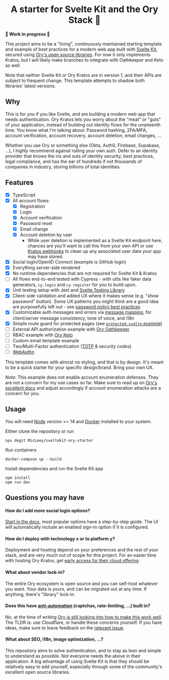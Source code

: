 <h1 align="center">A starter for Svelte Kit and the Ory Stack 🚀</h1>



**🚧 Work in progress 🚧**

This project aims to be a "living", continuously maintained starting template and example of best practices for a modern web app built with [Svelte Kit](https://kit.svelte.dev/), secured using [Ory's open source libraries](https://github.com/ory). For now it only implements Kratos, but I will likely make branches to integrate with Oathkeeper and Keto as well.

Note that neither Svelte Kit or Ory Kratos are in version 1, and their APIs are subject to frequent change. This template attempts to shadow both libraries' latest versions.

## Why

This is for you if you like Svelte, and are building a modern web app that needs authentication. Ory Kratos lets you worry about the "meat" or "guts" of your application, instead of building out identity flows for the umpteenth time. You know what I'm talking about: Password hashing, 2FA/MFA, account verification, account recovery, account deletion, email changes, ...

Whether you use Ory or something else (Okta, Auth0, Firebase, Supabase, ...), I highly recommend against rolling your own auth. Defer to an identity provider that knows the ins and outs of identity security, best practices, legal compliance, and has the ear of hundreds if not thousands of companies in industry, storing billions of total identities.

## Features

- [x] TypeScript
- [x] All account flows:
	- [x] Registration
	- [x] Login
	- [x] Account verification
	- [x] Password reset
	- [x] Email change
	- [x] Account deletion by user
		- While user deletion is implemented as a Svelte Kit endpoint here,
chances are you'll want to call this from your own API or use [Kratos webhooks](https://www.ory.sh/kratos/docs/guides/integration-with-other-systems-using-web-hooks)
to clean up any associated user data your app may have stored.
- [x] Social login/OpenID Connect (example is GitHub login)
- [x] Everything server-side rendered
- [x] No runtime dependencies that are not required for Svelte Kit & Kratos
- [ ] All flows end-to-end tested with Cypress - with utils like faker data generators, `cy.login` and `cy.register` for you to build upon.
- [x] Unit testing setup with Jest and [Svelte Testing Library](https://testing-library.com/docs/svelte-testing-library/intro/)
- [x] Client-side validation and added UX where it makes sense (e.g. "show password" button). Some UX patterns you might think are a good idea are purposefully left out - see [password policy best practices](https://www.ory.sh/kratos/docs/concepts/security/#password-policy-best-practices)
- [x]  Customizable auth messages and errors via [message mapping](https://github.com/MicLeey/sveltekit-ory-starter/blob/main/src/lib/util/map-message.ts), for client/server message consistency, tone of voice, and i18n
- [x] Simple route guard for protected pages (see [`protected.svelte` example](https://github.com/MicLeey/sveltekit-ory-starter/blob/main/src/routes/protected.svelte))
- [ ] External API authorization example with [Ory Oathkeeper](https://github.com/ory/oathkeeper)
- [ ] RBAC example with [Ory Keto](https://github.com/ory/keto)
- [ ] Custom email template example
- [ ] Two/Multi-Factor authentication ([TOTP](https://en.wikipedia.org/wiki/Time-based_One-Time_Password)  & security codes)
- [ ] [WebAuthn](https://en.wikipedia.org/wiki/WebAuthn)

This template comes with almost no styling, and that is by design. It's meant to be a quick starter for your specific design/brand. Bring your own UX.

*Note*: This example does not enable account enumeration defenses. They are not a concern for my use cases so far. Make sure to read up on [Ory's excellent docs](https://www.ory.sh/kratos/docs/concepts/security/#account-enumeration-attacks) and adjust accordingly if account enumeration attacks are a concern for you.



## Usage 

You will need [Node](https://nodejs.org/en/) version >= 14 and [Docker](https://www.docker.com/) installed to your system.

Either clone the repository or run
```
npx degit MicLeey/sveltekit-ory-starter
```

Run containers
```
docker-compose up --build
```

Install dependencies and run the Svelte Kit app
```
npm install
npm run dev
```



## Questions you may have

#### How do I add more social login options?
[Start in the docs](https://www.ory.sh/kratos/docs/guides/sign-in-with-github-google-facebook-linkedin), most popular options have a step-by-step guide. The UI will automatically include an enabled sign-in option if it is configured.

#### How do I deploy with technology x or to platform y?
Deployment and hosting depend on your preferences and the rest of your stack, and are very much out of scope for this project. For an easier time with hosting Ory Kratos, get [early access for their cloud offering](https://www.ory.sh/pricing)

#### What about vendor lock-in?
The entire Ory ecosystem is open source and you can self-host whatever you want. Your data is yours, and can be migrated out at any time. If anything, there's "library" lock-in.

#### Does this have [anti-automation](https://www.ory.sh/kratos/docs/concepts/security/#anti-automation) (captchas, rate-limiting, ...) built in?
No, at the time of writing [Ory is still looking into how to make this work well](https://github.com/ory/kratos/issues/138). The TLDR is: use Cloudflare, or handle these concerns yourself. If you have ideas, make sure to leave feedback on the [relevant issue](https://www.ory.sh/kratos/docs/concepts/security/#anti-automation).

#### What about SEO, i18n, image optimization, ...?
This repository aims to solve authentication, and to stay as lean and simple to understand as possible. Not everyone needs the above in their application. A big advantage of using Svelte Kit is that they should be relatively easy to add yourself, especially through some of the community's excellent open source libraries.







